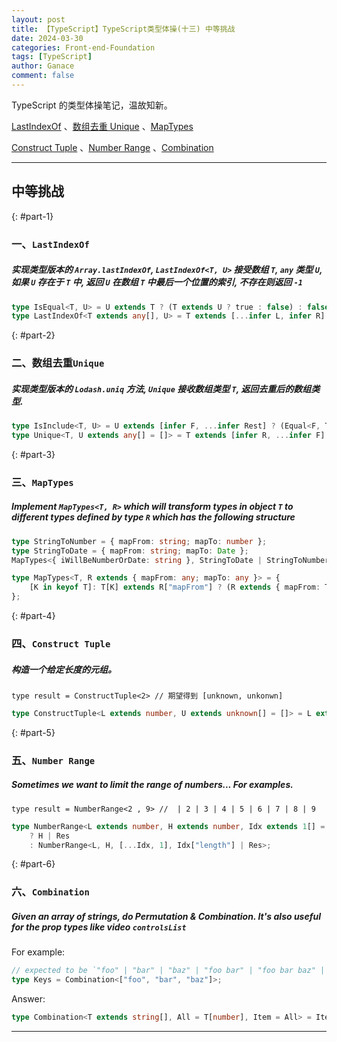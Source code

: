 ```yaml
---
layout: post
title: 【TypeScript】TypeScript类型体操(十三) 中等挑战
date: 2024-03-30
categories: Front-end-Foundation
tags: [TypeScript]
author: Ganace
comment: false
---
```


TypeScript 的类型体操笔记，温故知新。

[LastIndexOf](#part-1) 、[数组去重 Unique](#part-2) 、[MapTypes](#part-3)

[Construct Tuple](#part-4) 、[Number Range](#part-5) 、[Combination](#part-6)

---

## 中等挑战

{: #part-1}

### 一、`LastIndexOf`

##### 实现类型版本的 `Array.lastIndexOf`, `LastIndexOf<T, U>` 接受数组 `T`, `any` 类型 `U`, 如果 `U` 存在于 `T` 中, 返回 `U` 在数组 `T` 中最后一个位置的索引, 不存在则返回 `-1`

```ts
type IsEqual<T, U> = U extends T ? (T extends U ? true : false) : false;
type LastIndexOf<T extends any[], U> = T extends [...infer L, infer R] ? (IsEqual<R, U> extends true ? L["length"] : LastIndexOf<L, U>) : -1;
```

{: #part-2}

### 二、数组去重`Unique`

##### 实现类型版本的 `Lodash.uniq` 方法, `Unique` 接收数组类型 `T`, 返回去重后的数组类型.

```ts
type IsInclude<T, U> = U extends [infer F, ...infer Rest] ? (Equal<F, T> extends true ? true : IsInclude<T, Rest>) : false;
type Unique<T, U extends any[] = []> = T extends [infer R, ...infer F] ? (IsInclude<R, U> extends true ? Unique<F, [...U]> : Unique<F, [...U, R]>) : U;
```

{: #part-3}

### 三、`MapTypes`

##### Implement `MapTypes<T, R>` which will transform types in object `T` to different types defined by type `R` which has the following structure

```ts
type StringToNumber = { mapFrom: string; mapTo: number };
type StringToDate = { mapFrom: string; mapTo: Date };
MapTypes<{ iWillBeNumberOrDate: string }, StringToDate | StringToNumber>; // gives { iWillBeNumberOrDate: number | Date; }
```

```ts
type MapTypes<T, R extends { mapFrom: any; mapTo: any }> = {
    [K in keyof T]: T[K] extends R["mapFrom"] ? (R extends { mapFrom: T[K] } ? R["mapTo"] : never) : T[K];
};
```

{: #part-4}

### 四、`Construct Tuple`

##### 构造一个给定长度的元组。

`type result = ConstructTuple<2> // 期望得到 [unknown, unkonwn]`

```ts
type ConstructTuple<L extends number, U extends unknown[] = []> = L extends U["length"] ? U : ConstructTuple<L, [...U, unknown]>;
```

{: #part-5}

### 五、`Number Range`

##### Sometimes we want to limit the range of numbers... For examples.

`type result = NumberRange<2 , 9> //  | 2 | 3 | 4 | 5 | 6 | 7 | 8 | 9 `

```ts
type NumberRange<L extends number, H extends number, Idx extends 1[] = L extends 0 ? [] : [1, 1], Res = never> = Idx["length"] extends H
    ? H | Res
    : NumberRange<L, H, [...Idx, 1], Idx["length"] | Res>;
```

{: #part-6}

### 六、`Combination`

##### Given an array of strings, do Permutation & Combination. It's also useful for the prop types like video `controlsList`

For example:

```ts
// expected to be `"foo" | "bar" | "baz" | "foo bar" | "foo bar baz" | "foo baz" | "foo baz bar" | "bar foo" | "bar foo baz" | "bar baz" | "bar baz foo" | "baz foo" | "baz foo bar" | "baz bar" | "baz bar foo"`
type Keys = Combination<["foo", "bar", "baz"]>;
```

Answer:

```ts
type Combination<T extends string[], All = T[number], Item = All> = Item extends string ? Item | `${Item} ${Combination<[], Exclude<All, Item>>}` : never;
```

---
